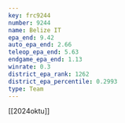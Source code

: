 ```yaml
---
key: frc9244
number: 9244
name: Belize IT
epa_end: 9.42
auto_epa_end: 2.66
teleop_epa_end: 5.63
endgame_epa_end: 1.13
winrate: 0.3
district_epa_rank: 1262
district_epa_percentile: 0.2993
type: Team
---
```

[[2024oktu]]
